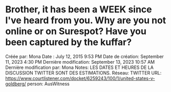 # Brother, it has been a WEEK since l've heard from you. Why are you not online or on Surespot? Have you been captured by the kuffar?

Créée par: Mona
Date : July 12, 2015 9:53 PM
Date de création: September 11, 2023 4:30 PM
Dernière modification: September 13, 2023 10:57 AM
Dernière modification par: Mona
Notes: LES DATES ET HEURES DE LA DISCUSSION TWITTER SONT DES ESTIMATIONS.
Réseau: TWITTER
URL: https://www.courtlistener.com/docket/6259243/100/1/united-states-v-goldberg/
person: AusWitness
